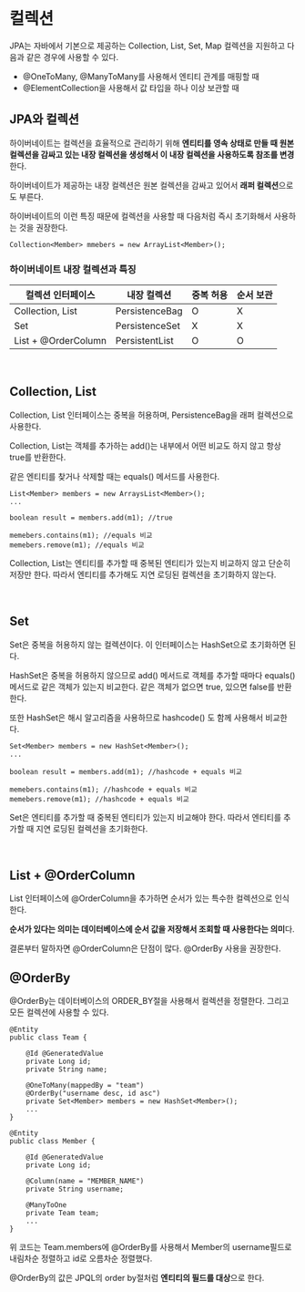 # 컬렉션

JPA는 자바에서 기본으로 제공하는 Collection, List, Set, Map 컬렉션을 지원하고 다음과 같은 경우에 사용할 수 있다.

- @OneToMany, @ManyToMany를 사용해서 엔티티 관계를 매핑할 때
- @ElementCollection을 사용해서 값 타입을 하나 이상 보관할 때

## JPA와 컬렉션

하이버네이트는 컬렉션을 효율적으로 관리하기 위해 **엔티티를 영속 상태로 만들 때 원본 컬렉션을 감싸고 있는 내장 컬렉션을 생성해서 이 내장 컬렉션을 사용하도록 참조를 변경**한다.

하이버네이트가 제공하는 내장 컬렉션은 원본 컬렉션을 감싸고 있어서 **래퍼 컬렉션**으로도 부른다.

하이버네이트의 이런 특징 때문에 컬렉션을 사용할 때 다음처럼 즉시 초기화해서 사용하는 것을 권장한다.

~~~
Collection<Member> mmebers = new ArrayList<Member>();
~~~

### 하이버네이트 내장 컬렉션과 특징

| 컬렉션 인터페이스   | 내장 컬렉션    | 중복 허용 | 순서 보관 |
| ------------------- | -------------- | --------- | --------- |
| Collection, List    | PersistenceBag | O         | X         |
| Set                 | PersistenceSet | X         | X         |
| List + @OrderColumn | PersistentList | O         | O         |

</br >

## Collection, List

Collection, List 인터페이스는 중복을 허용하며, PersistenceBag을 래퍼 컬렉션으로 사용한다.

Collection, List는 객체를 추가하는 add()는 내부에서 어떤 비교도 하지 않고 항상 true를 반환한다.

같은 엔티티를 찾거나 삭제할 때는 equals() 메서드를 사용한다.

~~~
List<Member> members = new ArraysList<Member>();
...

boolean result = members.add(m1); //true

memebers.contains(m1); //equals 비교
memebers.remove(m1); //equals 비교
~~~

Collection, List는 엔티티를 추가할 때 중복된 엔티티가 있는지 비교하지 않고 단순히 저장만 한다. 따라서 엔티티를 추가해도 지연 로딩된 컬렉션을 초기화하지 않는다.

</br >

## Set

Set은 중복을 허용하지 않는 컬렉션이다. 이 인터페이스는 HashSet으로 초기화하면 된다.

HashSet은 중복을 허용하지 않으므로 add() 메서드로 객체를 추가할 때마다 equals() 메서드로 같은 객체가 있는지 비교한다. 같은 객체가 없으면 true, 있으면 false를 반환한다.

또한 HashSet은 해시 알고리즘을 사용하므로 hashcode() 도 함께 사용해서 비교한다.

~~~
Set<Member> members = new HashSet<Member>();
...

boolean result = members.add(m1); //hashcode + equals 비교

memebers.contains(m1); //hashcode + equals 비교
memebers.remove(m1); //hashcode + equals 비교
~~~

Set은 엔티티를 추가할 때 중복된 엔티티가 있는지 비교해야 한다. 따라서 엔티티를 추가할 때 지연 로딩된 컬렉션을 초기화한다.

</br >

## List + @OrderColumn

List 인터페이스에 @OrderColumn을 추가하면 순서가 있는 특수한 컬렉션으로 인식한다.

**순서가 있다는 의미는 데이터베이스에 순서 값을 저장해서 조회할 때 사용한다는 의미**다.

결론부터 말하자면 @OrderColumn은 단점이 많다. @OrderBy 사용을 권장한다.

## @OrderBy

@OrderBy는 데이터베이스의 ORDER_BY절을 사용해서 컬렉션을 정렬한다. 그리고 모든 컬렉션에 사용할 수 있다.

~~~
@Entity
public class Team {

	@Id @GeneratedValue
	private Long id;
	private String name;
	
	@OneToMany(mappedBy = "team")
	@OrderBy("username desc, id asc")
	private Set<Member> members = new HashSet<Member>();
	...
}

@Entity
public class Member {

	@Id @GeneratedValue
	private Long id;
	
	@Column(name = "MEMBER_NAME")
	private String username;
	
	@ManyToOne
	private Team team;
	...
}
~~~

위 코드는 Team.members에 @OrderBy를 사용해서 Member의 username필드로 내림차순 정렬하고 id로 오름차순 정렬했다.

@OrderBy의 값은 JPQL의 order by절처럼 **엔티티의 필드를 대상**으로 한다.
